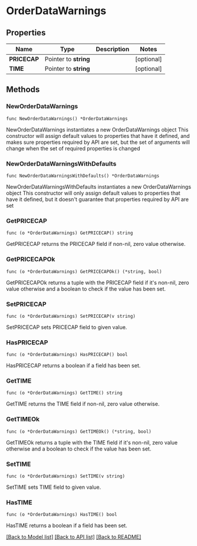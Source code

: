 # OrderDataWarnings

## Properties

Name | Type | Description | Notes
------------ | ------------- | ------------- | -------------
**PRICECAP** | Pointer to **string** |  | [optional] 
**TIME** | Pointer to **string** |  | [optional] 

## Methods

### NewOrderDataWarnings

`func NewOrderDataWarnings() *OrderDataWarnings`

NewOrderDataWarnings instantiates a new OrderDataWarnings object
This constructor will assign default values to properties that have it defined,
and makes sure properties required by API are set, but the set of arguments
will change when the set of required properties is changed

### NewOrderDataWarningsWithDefaults

`func NewOrderDataWarningsWithDefaults() *OrderDataWarnings`

NewOrderDataWarningsWithDefaults instantiates a new OrderDataWarnings object
This constructor will only assign default values to properties that have it defined,
but it doesn't guarantee that properties required by API are set

### GetPRICECAP

`func (o *OrderDataWarnings) GetPRICECAP() string`

GetPRICECAP returns the PRICECAP field if non-nil, zero value otherwise.

### GetPRICECAPOk

`func (o *OrderDataWarnings) GetPRICECAPOk() (*string, bool)`

GetPRICECAPOk returns a tuple with the PRICECAP field if it's non-nil, zero value otherwise
and a boolean to check if the value has been set.

### SetPRICECAP

`func (o *OrderDataWarnings) SetPRICECAP(v string)`

SetPRICECAP sets PRICECAP field to given value.

### HasPRICECAP

`func (o *OrderDataWarnings) HasPRICECAP() bool`

HasPRICECAP returns a boolean if a field has been set.

### GetTIME

`func (o *OrderDataWarnings) GetTIME() string`

GetTIME returns the TIME field if non-nil, zero value otherwise.

### GetTIMEOk

`func (o *OrderDataWarnings) GetTIMEOk() (*string, bool)`

GetTIMEOk returns a tuple with the TIME field if it's non-nil, zero value otherwise
and a boolean to check if the value has been set.

### SetTIME

`func (o *OrderDataWarnings) SetTIME(v string)`

SetTIME sets TIME field to given value.

### HasTIME

`func (o *OrderDataWarnings) HasTIME() bool`

HasTIME returns a boolean if a field has been set.


[[Back to Model list]](../README.md#documentation-for-models) [[Back to API list]](../README.md#documentation-for-api-endpoints) [[Back to README]](../README.md)


